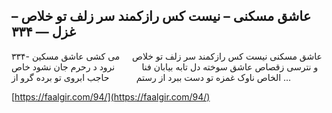 ## عاشق مسکنی – نیست کس رازکمند سر زلف تو خلاص  –  غزل — ۳۳۴


۳۳۴- عاشق مسکنی نیست کس رازکمند سر زلف تو خلاص     می کشی عاشق مسکین و نترسی زقصاص عاشق سوخته دل تابه بیابان فنا           نرود د رحرم جان نشود خاص الخاص ناوک غمزه تو دست ببرد از رستم           حاجب ابروی تو برده گرو از &#8230;

[https://faalgir.com/94/](https://faalgir.com/94/) 